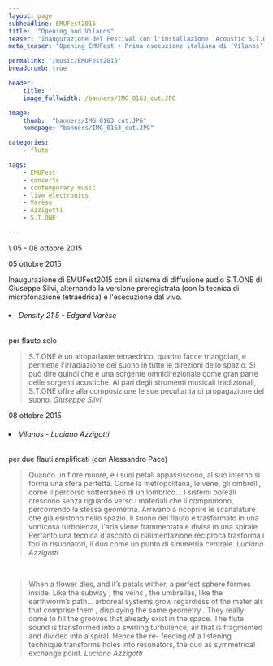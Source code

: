 ```yaml
---
layout: page
subheadline: EMUFest2015
title:  "Opening and Vilanos"
teaser: "Inaugurazione del Festival con l'installazione 'Acoustic S.T.ONE' di Giuseppe Silvi, Prima esecuzione italiana di ‘Vilanos’ del compositore argentino Luciano Azzigotti, per due flauti amplificati"
meta_teaser: "Opening EMUFest + Prima esecuzione italiana di ‘Vilanos’ di Luciano Azzigotti"

permalink: "/music/EMUFest2015"
breadcrumb: true

header:
    title: ''
    image_fullwidth: /banners/IMG_0163_cut.JPG

image:
    thumb:  "banners/IMG_0163_cut.JPG"
    homepage: "banners/IMG_0163_cut.JPG"

categories:
    - flute

tags:
    - EMUFest
    - concerts
    - contemporary music
    - live electronics
    - Varèse
    - Azzigotti
    - S.T.ONE

---
```

\\
05 - 08 ottobre 2015

05 ottobre 2015 <br>

Inaugurazione di EMUFest2015 con il sistema di diffusione audio S.T.ONE di Giuseppe Silvi, alternando la versione preregistrata (con la tecnica di microfonazione tetraedrica) e l'esecuzione dal vivo.

<h6><li>Density 21.5 - <em>Edgard Varèse</em></li></h6>
per flauto solo <br>

<blockquote>
S.T.ONE è un altoparlante tetraedrico, quattro facce triangolari, e permette l'irradiazione del suono in tutte le direzioni dello spazio. Si può dire quindi che è una sorgente omnidirezionale come gran parte delle sorgenti acustiche. Al pari degli strumenti musicali tradizionali, S.T.ONE offre alla composizione le sue peculiarità di propagazione del suono.
<cite>Giuseppe Silvi</cite></blockquote>


08 ottobre 2015  <br>

<h6><li>Vilanos - <em>Luciano Azzigotti</em></li></h6>
per due flauti amplificati (con Alessandro Pace) <br>

<blockquote>Quando un fiore muore, e i suoi petali appassiscono, al suo interno si forma una sfera perfetta. Come la metropolitana, le vene, gli ombrelli, come il percorso sotterraneo di un lombrico... I sistemi boreali crescono senza riguardo verso i materiali che li comprimono, percorrendo la stessa geometria. Arrivano a ricoprire le scanalature che già esistono nello spazio. Il suono del flauto è trasformato in una vorticosa turbolenza, l'aria viene frammentata e divisa in una spirale. Pertanto una tecnica d'ascolto di rialimentazione reciproca trasforma i fori in risuonatori, il duo come un punto di simmetria centrale.
<cite>Luciano Azzigotti</cite></blockquote>

<br>

<blockquote>When a flower dies, and it’s petals wither, a perfect sphere formes inside.
Like the subway , the veins , the umbrellas, like the earthworm’s path... arboreal systems grow regardless of the materials that comprise them , displaying the same geometry . They really come to fill the grooves that already exist in the space.
The flute sound is transformed into a swirling turbulence, air that is fragmented and divided into a spiral. Hence the re- feeding of a listening technique transforms holes into resonators, the duo as symmetrical exchange point.
<cite>Luciano Azzigotti</cite></blockquote>
